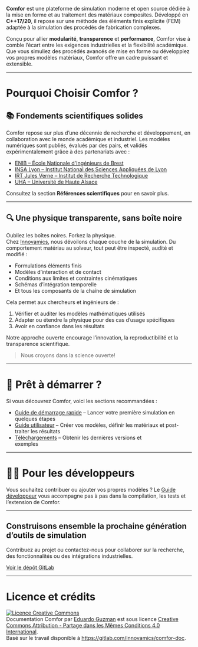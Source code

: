 **Comfor** est une plateforme de simulation moderne et open source dédiée à la
mise en forme et au traitement des matériaux composites. Développé en
**C++17/20**, il repose sur une méthode des éléments finis explicite (FEM)
adaptée à la simulation des procédés de fabrication complexes.

Conçu pour allier **modularité**, **transparence** et **performance**, Comfor
vise à comble l’écart entre les exigences industrielles et la flexibilité
académique. Que vous simuliez des procédés avancés de mise en forme ou
développiez vos propres modèles matériaux, Comfor offre un cadre puissant et
extensible.

---

# Pourquoi Choisir Comfor ?

## 📚 Fondements scientifiques solides

Comfor repose sur plus d’une décennie de recherche et développement, en
collaboration avec le monde académique et industriel. Les modèles numériques
sont publiés, évalués par des pairs, et validés expérimentalement grâce à des
partenariats avec :

- [ENIB – École Nationale d'Ingénieurs de Brest](https://www.enib.fr/en_enib/)  
- [INSA Lyon – Institut National des Sciences Appliquées de Lyon](https://www.insa-lyon.fr/en)  
- [IRT Jules Verne – Institut de Recherche Technologique](https://www.irt-jules-verne.fr/en/irt-jules-verne/)  
- [UHA – Université de Haute Alsace](https://www.uha.fr/en/index.html)

Consultez la section **Références scientifiques** pour en savoir plus.

---

## 🔍 Une physique transparente, sans boîte noire

Oubliez les boîtes noires. Forkez la physique.  
Chez [Innovamics](https://www.innovamics.com/), nous dévoilons chaque couche de
la simulation. Du comportement matériau au solveur, tout peut être inspecté,
audité et modifié :

- Formulations éléments finis  
- Modèles d’interaction et de contact  
- Conditions aux limites et contraintes cinématiques
- Schémas d’intégration temporelle  
- Et tous les composants de la chaîne de simulation

Cela permet aux chercheurs et ingénieurs de :

1. Vérifier et auditer les modèles mathématiques utilisés  
2. Adapter ou étendre la physique pour des cas d’usage spécifiques  
3. Avoir en confiance dans les résultats  

Notre approche ouverte encourage l’innovation, la reproductibilité et la
transparence scientifique.

> Nous croyons dans la science ouverte!

---

# 🚀 Prêt à démarrer ?

Si vous découvrez Comfor, voici les sections recommandées :

- [Guide de démarrage rapide](overview/quick_starter_guide.md) – Lancer votre
  première simulation en quelques étapes  
- [Guide utilisateur](docs/docs_overview.md) – Créer vos modèles, définir les
  matériaux et post-traiter les résultats  
- [Téléchargements](overview/download_page.md) – Obtenir les dernières versions et  
  exemples

---

# 👩‍💻 Pour les développeurs

Vous souhaitez contribuer ou ajouter vos propres modèles ? Le
[Guide développeur](developers/dev_overview.md) vous accompagne pas à pas dans la
compilation, les tests et l’extension de Comfor.

---

## Construisons ensemble la prochaine génération d’outils de simulation

Contribuez au projet ou contactez-nous pour collaborer sur la recherche, des
fonctionnalités ou des intégrations industrielles.

[Voir le dépôt GitLab](https://gitlab.com/comfor)

---

# Licence et crédits

<a rel="license" href="http://creativecommons.org/licenses/by-sa/4.0/"><img
alt="Licence Creative Commons" style="border-width:0"
src="https://i.creativecommons.org/l/by-sa/4.0/88x31.png" /></a><br /><span
xmlns:dct="http://purl.org/dc/terms/" property="dct:title">Documentation Comfor</span> par <a xmlns:cc="http://creativecommons.org/ns#"
href="https://egm_foss.gitlab.io/about_me/" property="cc:attributionName"
rel="cc:attributionURL">Eduardo Guzman</a> est sous licence <a rel="license"
href="http://creativecommons.org/licenses/by-sa/4.0/">Creative Commons Attribution - Partage dans les Mêmes Conditions 4.0 International</a>.<br />Basé sur le travail disponible à <a
xmlns:dct="http://purl.org/dc/terms/"
href="https://gitlab.com/innovamics/comfor-doc"
rel="dct:source">https://gitlab.com/innovamics/comfor-doc</a>.
